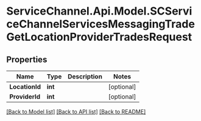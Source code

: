 # ServiceChannel.Api.Model.SCServiceChannelServicesMessagingTradeGetLocationProviderTradesRequest

## Properties

Name | Type | Description | Notes
------------ | ------------- | ------------- | -------------
**LocationId** | **int** |  | [optional] 
**ProviderId** | **int** |  | [optional] 

[[Back to Model list]](../README.md#documentation-for-models) [[Back to API list]](../README.md#documentation-for-api-endpoints) [[Back to README]](../README.md)

